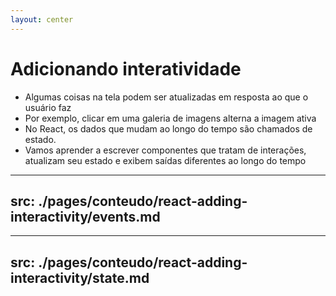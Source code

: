 ```yaml
---
layout: center
---
```


# Adicionando interatividade

- Algumas coisas na tela podem ser atualizadas em resposta ao que o usuário faz
- Por exemplo, clicar em uma galeria de imagens alterna a imagem ativa
- No React, os dados que mudam ao longo do tempo são chamados de estado. 
- Vamos aprender a escrever componentes que tratam de interações, atualizam seu estado e exibem saídas diferentes ao longo do tempo

<!--
- Temos que voltar a aprender conceitos do react
-->

---
src: ./pages/conteudo/react-adding-interactivity/events.md
---

---
src: ./pages/conteudo/react-adding-interactivity/state.md
---
